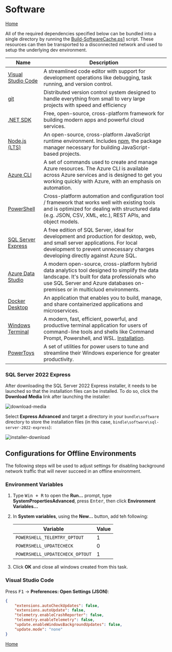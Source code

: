 # Software
[Home](./index.md)

All of the required dependencies specified below can be bundled into a single directory by running the [Build-SoftwareCache.ps1](./scripts/Build-SoftwareCache.md) script. These resources can then be transported to a disconnected network and used to setup the underlying dev environment.

Name | Description
-----|------------
[Visual Studio Code](https://code.visualstudio.com/) | A streamlined code editor with support for development operations like debugging, task running, and version control.
[git](https://git-scm.com/) | Distributed version control system designed to handle everything from small to very large projects with speed and efficiency
[.NET SDK](https://dotnet.microsoft.com/en-us/) | Free, open-source, cross-platform framework for building modern apps and powerful cloud services.
[Node.js (LTS)](https://nodejs.org/) | An open-source, cross-platform JavaScript runtime environment. Includes [npm](https://www.npmjs.com/), the package manager necessary for building JavaScript-based projects.
[Azure CLI](https://learn.microsoft.com/en-us/cli/azure/) | A set of commands used to create and manage Azure resources. The Azure CLI is available across Azure services and is designed to get you working quickly with Azure, with an emphasis on automation.
[PowerShell](https://learn.microsoft.com/en-us/powershell/) | Cross-platform automation and configuration tool / framework that works well with existing tools and is optimized for dealing with structured data (e.g. JSON, CSV, XML, etc.), REST APIs, and object models.
[SQL Server Express](https://www.microsoft.com/en-us/sql-server/sql-server-downloads) | A free edition of SQL Server, ideal for development and production for desktop, web, and small server applications. For local development to prevent unnecessary charges developing directly against Azure SQL.
[Azure Data Studio](https://azure.microsoft.com/en-us/products/data-studio) | A modern open-source, cross-platform hybrid data analytics tool designed to simplify the data landscape. It's built for data professionals who use SQL Server and Azure databases on-premises or in multicluod environments.
[Docker Desktop](https://www.docker.com/products/docker-desktop/) | An application that enables you to build, manage, and share containerized applications and microservices.
[Windows Terminal](https://learn.microsoft.com/en-us/windows/terminal/) | A modern, fast, efficient, powerful, and productive terminal application for users of command-line tools and shells like Command Prompt, Powershell, and WSL. [Installation](https://github.com/microsoft/terminal#other-install-methods).
[PowerToys](https://learn.microsoft.com/en-us/windows/powertoys/) | A set of utilities for power users to tune and streamline their Windows experience for greater productivity.

### SQL Server 2022 Express

After downloading the SQL Server 2022 Express installer, it needs to be launched so that the installation files can be installed. To do so, click the **Download Media** link after launching the installer:

![download-media](https://github.com/JaimeStill/azure-dev-resources/assets/14102723/bd62d17a-36b5-420b-910a-c766ca94519c)  

Select **Express Advanced** and target a directory in your `bundle\software` directory to store the installation files (in this case, `bindle\software\sql-server-2022-express`):

![installer-download](https://github.com/JaimeStill/azure-dev-resources/assets/14102723/1cf970a6-59fb-403e-b872-3c6e6986cd7c)

## Configurations for Offline Environments

The following steps will be used to adjust settings for disabling background network traffic that will never succeed in an offline environment.

### Environment Variables

1. Type <kbd>Win + R</kbd> to open the **Run...** prompt, type **SystemPropertiesAdvanced**, press <kbd>Enter</kbd>, then click **Environment Variables...**

2. In **System variables**, using the **New...** button, add teh following:

    Variable | Value
    ---------|------
    `POWERSHELL_TELEMTRY_OPTOUT` | 1
    `POWERSHELL_UPDATECHECK` | 0
    `POWERSHELL_UPDATECHECK_OPTOUT` | 1

3. Click **OK** and close all windows created from this task.

### Visual Studio Code

Press <kbd>F1</kbd> -> **Preferences: Open Settings (JSON)**:

```json
{
    "extensions.autoCheckUpdates": false,
    "extensions.autoUpdate": false,
    "telemetry.enableCrashReporter": false,
    "telemetry.enableTelemetry": false,
    "update.enableWindowsBackgroundUpdates": false,
    "update.mode": "none"
}
```

[Home](./index.md)